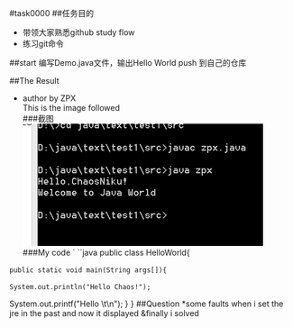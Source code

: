 #task0000
##任务目的
* 带领大家熟悉github study flow
* 练习git命令

##start
编写Demo.java文件，输出Hello World
push 到自己的仓库


##The Result
* author by ZPX<br>
This is the image followed<br>
###截图
![](img/028.png)<br>
###My code
` ``java
public class HelloWorld{
```
public static void main(String args[]){
```
```
System.out.println("Hello Chaos!");
```
System.out.printf("Hello \t\n");
}
}
##Question
*some faults when i set the jre in the past and now it displayed &finally i solved